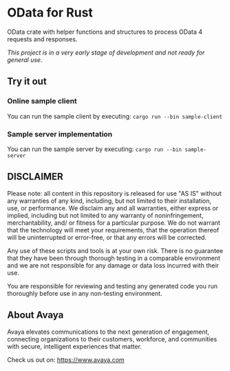 # OData for Rust

OData crate with helper functions and structures to process OData 4 requests and responses.

_This project is in a very early stage of development and not ready for general use._

## Try it out

### Online sample client
You can run the sample client by executing: `cargo run --bin sample-client`

### Sample server implementation
You can run the sample server by executing: `cargo run --bin sample-server`

## DISCLAIMER

Please note: all content in this repository is released for use "AS IS" without any warranties of any kind, including, but not limited to their installation, use, or performance. We disclaim any and all warranties, either express or implied, including but not limited to any warranty of noninfringement, merchantability, and/ or fitness for a particular purpose. We do not warrant that the technology will meet your requirements, that the operation thereof will be uninterrupted or error-free, or that any errors will be corrected.

Any use of these scripts and tools is at your own risk. There is no guarantee that they have been through thorough testing in a comparable environment and we are not responsible for any damage or data loss incurred with their use.

You are responsible for reviewing and testing any generated code you run thoroughly before use in any non-testing environment.

## About Avaya

Avaya elevates communications to the next generation of engagement, connecting organizations to their customers, workforce, and communities with secure, intelligent experiences that matter.

Check us out on: https://www.avaya.com